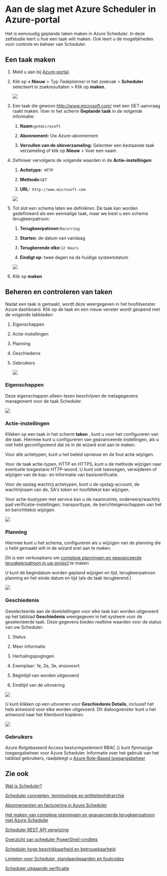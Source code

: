 <properties
 pageTitle="Aan de slag met Azure Scheduler in Azure-portal | Microsoft Azure"
 description="Aan de slag met Azure Scheduler in Azure-portal"
 services="scheduler"
 documentationCenter=".NET"
 authors="derek1ee"
 manager="kevinlam1"
 editor=""/>
<tags
 ms.service="scheduler"
 ms.workload="infrastructure-services"
 ms.tgt_pltfrm="na"
 ms.devlang="dotnet"
 ms.topic="hero-article"
 ms.date="08/10/2016"
 ms.author="deli"/>

# <a name="get-started-with-azure-scheduler-in-azure-portal"></a>Aan de slag met Azure Scheduler in Azure-portal

Het is eenvoudig geplande taken maken in Azure Scheduler. In deze zelfstudie leert u hoe een taak wilt maken. Ook leert u de mogelijkheden voor controle en beheer van Scheduler.

## <a name="create-a-job"></a>Een taak maken

1.  Meld u aan bij [Azure-portal](https://portal.azure.com/).  

2.  Klik op **+ Nieuw** > Typ _Taakplanner_ in het zoekvak > **Scheduler** selecteert in zoekresultaten > Klik op **maken**.

     ![][marketplace-create]

3.  Een taak die gewoon http://www.microsoft.com/ met een GET-aanvraag raakt maken. Voer in het scherm **Geplande taak** in de volgende informatie:

    1.  **Naam:**`getmicrosoft`  

    2.  **Abonnement:** Uw Azure-abonnement   

    3.  **Vervullen van de siteverzameling:** Selecteer een bestaande taak verzameling of klik op **Nieuw** > Voer een naam.

4.  Definieer vervolgens de volgende waarden in de **Actie-instellingen**:

    1.  **Actietype:**` HTTP`  

    2.  **Methode:**`GET`  

    3.  **URL:**` http://www.microsoft.com`  

      ![][action-settings]

5.  Tot slot een schema laten we definiëren. De taak kan worden gedefinieerd als een eenmalige taak, maar we kiest u een schema terugkeerpatroon:

    1. **Terugkeerpatroon**:`Recurring`

    2. **Starten**: de datum van vandaag

    3. **Terugkerende elke**:`12 Hours`

    4. **Eindigt op**: twee dagen na de huidige systeemdatum  

      ![][recurrence-schedule]

6.  Klik op **maken**

## <a name="manage-and-monitor-jobs"></a>Beheren en controleren van taken

Nadat een taak is gemaakt, wordt deze weergegeven in het hoofdvenster Azure dashboard. Klik op de taak en een nieuw venster wordt geopend met de volgende tabbladen:

1.  Eigenschappen  

2.  Actie-instellingen  

3.  Planning  

4.  Geschiedenis

5.  Gebruikers

    ![][job-overview]

### <a name="properties"></a>Eigenschappen

Deze eigenschappen alleen-lezen beschrijven de metagegevens management voor de taak Scheduler.

   ![][job-properties]


### <a name="action-settings"></a>Actie-instellingen

Klikken op een taak in het scherm **taken** , kunt u voor het configureren van die taak. Hiermee kunt u configureren van geavanceerde instellingen, als u niet hebt geconfigureerd dat ze in de wizard snel aan te maken.

Voor alle actietypen, kunt u het beleid opnieuw en de fout actie wijzigen.

Voor de taak actie-typen, HTTP en HTTPS, kunt u de methode wijzigen naar eventuele toegestane HTTP-woord. U kunt ook toevoegen, verwijderen of wijzigen van de kop- en informatie van basisverificatie.

Voor de opslag wachtrij actietypen, kunt u de opslag-account, de wachtrijnaam van de, SA's token en hoofdtekst kan wijzigen.

Voor actie-bustypen met service kan u de naamruimte, onderwerp/wachtrij pad verificatie-instellingen, transporttype, de berichteigenschappen van het en berichttekst wijzigen.

   ![][job-action-settings]

### <a name="schedule"></a>Planning

Hiermee kunt u het schema, configureren als u wijzigen van de planning die u hebt gemaakt wilt in de wizard snel aan te maken.

Dit is een verkoopkans om [complexe planningen en geavanceerde terugkeerpatroon in uw project](scheduler-advanced-complexity.md) te maken

U kunt de begindatum worden gepland wijzigen en tijd, terugkeerpatroon planning en het einde datum en tijd (als de taak terugkerend.)

   ![][job-schedule]


### <a name="history"></a>Geschiedenis

Geselecteerde aan de doelstellingen voor elke taak kan worden uitgevoerd op het tabblad **Geschiedenis** weergegeven in het systeem voor de geselecteerde taak. Deze gegevens bieden realtime waarden voor de status van uw Scheduler:

1.  Status  

2.  Meer informatie  

3.  Herhalingspogingen

4.  Exemplaar: 1e, 2e, 3e, enzovoort.

5.  Begintijd van worden uitgevoerd  

6.  Eindtijd van de uitvoering

   ![][job-history]

U kunt klikken op een uitvoeren voor **Geschiedenis Details**, inclusief het hele antwoord voor elke worden uitgevoerd. Dit dialoogvenster kunt u het antwoord naar het Klembord kopiëren.

   ![][job-history-details]

### <a name="users"></a>Gebruikers

Azure Rolgebaseerd Access besturingselement RBAC () kunt fijnmazige toegangsbeheer voor Azure Scheduler. Informatie over het gebruik van het tabblad gebruikers, raadpleegt u [Azure Role-Based toegangsbeheer](../active-directory/role-based-access-control-configure.md)


## <a name="see-also"></a>Zie ook

 [Wat is Scheduler?](scheduler-intro.md)

 [Scheduler concepten, terminologie en entiteitenhiërarchie](scheduler-concepts-terms.md)

 [Abonnementen en facturering in Azure Scheduler](scheduler-plans-billing.md)

 [Het maken van complexe planningen en geavanceerde terugkeerpatroon met Azure Scheduler](scheduler-advanced-complexity.md)

 [Scheduler REST API verwijzing](https://msdn.microsoft.com/library/mt629143)

 [Overzicht van scheduler PowerShell-cmdlets](scheduler-powershell-reference.md)

 [Scheduler hoge beschikbaarheid en betrouwbaarheid](scheduler-high-availability-reliability.md)

 [Limieten voor Scheduler, standaardwaarden en foutcodes](scheduler-limits-defaults-errors.md)

 [Scheduler uitgaande verificatie](scheduler-outbound-authentication.md)


[marketplace-create]: ./media/scheduler-get-started-portal/scheduler-v2-portal-marketplace-create.png
[action-settings]: ./media/scheduler-get-started-portal/scheduler-v2-portal-action-settings.png
[recurrence-schedule]: ./media/scheduler-get-started-portal/scheduler-v2-portal-recurrence-schedule.png
[job-properties]: ./media/scheduler-get-started-portal/scheduler-v2-portal-job-properties.png
[job-overview]: ./media/scheduler-get-started-portal/scheduler-v2-portal-job-overview-1.png
[job-action-settings]: ./media/scheduler-get-started-portal/scheduler-v2-portal-job-action-settings.png
[job-schedule]: ./media/scheduler-get-started-portal/scheduler-v2-portal-job-schedule.png
[job-history]: ./media/scheduler-get-started-portal/scheduler-v2-portal-job-history.png
[job-history-details]: ./media/scheduler-get-started-portal/scheduler-v2-portal-job-history-details.png


[1]: ./media/scheduler-get-started-portal/scheduler-get-started-portal001.png
[2]: ./media/scheduler-get-started-portal/scheduler-get-started-portal002.png
[3]: ./media/scheduler-get-started-portal/scheduler-get-started-portal003.png
[4]: ./media/scheduler-get-started-portal/scheduler-get-started-portal004.png
[5]: ./media/scheduler-get-started-portal/scheduler-get-started-portal005.png
[6]: ./media/scheduler-get-started-portal/scheduler-get-started-portal006.png
[7]: ./media/scheduler-get-started-portal/scheduler-get-started-portal007.png
[8]: ./media/scheduler-get-started-portal/scheduler-get-started-portal008.png
[9]: ./media/scheduler-get-started-portal/scheduler-get-started-portal009.png
[10]: ./media/scheduler-get-started-portal/scheduler-get-started-portal010.png
[11]: ./media/scheduler-get-started-portal/scheduler-get-started-portal011.png
[12]: ./media/scheduler-get-started-portal/scheduler-get-started-portal012.png
[13]: ./media/scheduler-get-started-portal/scheduler-get-started-portal013.png
[14]: ./media/scheduler-get-started-portal/scheduler-get-started-portal014.png
[15]: ./media/scheduler-get-started-portal/scheduler-get-started-portal015.png
